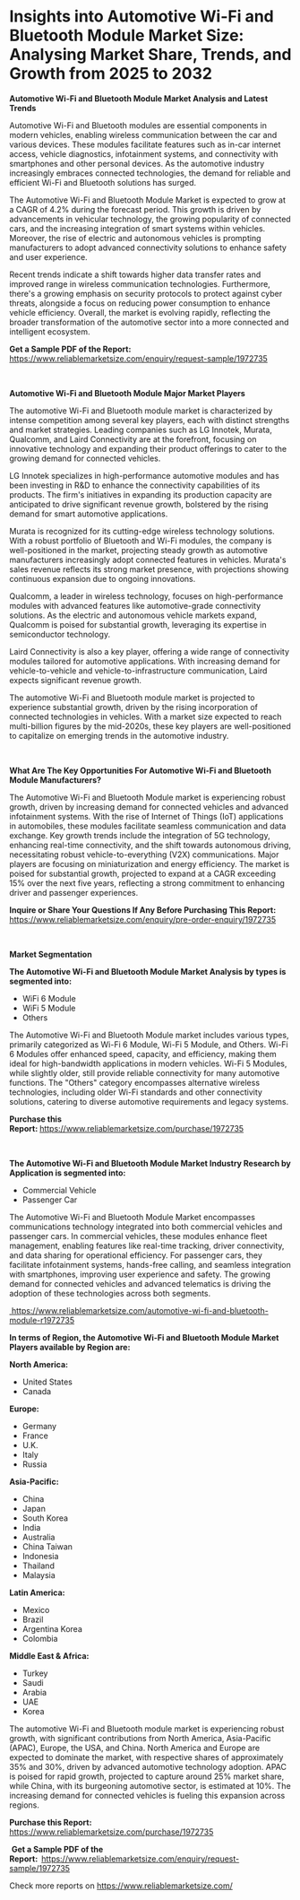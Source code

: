 <p><h1>Insights into Automotive Wi-Fi and Bluetooth Module Market Size: Analysing Market Share, Trends, and Growth from 2025 to 2032</h1></p><p><strong>Automotive Wi-Fi and Bluetooth Module Market Analysis and Latest Trends</strong></p>
<p><p>Automotive Wi-Fi and Bluetooth modules are essential components in modern vehicles, enabling wireless communication between the car and various devices. These modules facilitate features such as in-car internet access, vehicle diagnostics, infotainment systems, and connectivity with smartphones and other personal devices. As the automotive industry increasingly embraces connected technologies, the demand for reliable and efficient Wi-Fi and Bluetooth solutions has surged.</p><p>The Automotive Wi-Fi and Bluetooth Module Market is expected to grow at a CAGR of 4.2% during the forecast period. This growth is driven by advancements in vehicular technology, the growing popularity of connected cars, and the increasing integration of smart systems within vehicles. Moreover, the rise of electric and autonomous vehicles is prompting manufacturers to adopt advanced connectivity solutions to enhance safety and user experience.</p><p>Recent trends indicate a shift towards higher data transfer rates and improved range in wireless communication technologies. Furthermore, there's a growing emphasis on security protocols to protect against cyber threats, alongside a focus on reducing power consumption to enhance vehicle efficiency. Overall, the market is evolving rapidly, reflecting the broader transformation of the automotive sector into a more connected and intelligent ecosystem.</p></p>
<p><strong>Get a Sample PDF of the Report:&nbsp;</strong> <a href="https://www.reliablemarketsize.com/enquiry/request-sample/1972735?utm_campaign=2289&utm_medium=2&utm_source=Github&utm_content=ia&utm_term=13022025&utm_id=automotive-wi-fi-and-bluetooth-module">https://www.reliablemarketsize.com/enquiry/request-sample/1972735</a></p>
<p>&nbsp;</p>
<p><strong>Automotive Wi-Fi and Bluetooth Module Major Market Players</strong></p>
<p><p>The automotive Wi-Fi and Bluetooth module market is characterized by intense competition among several key players, each with distinct strengths and market strategies. Leading companies such as LG Innotek, Murata, Qualcomm, and Laird Connectivity are at the forefront, focusing on innovative technology and expanding their product offerings to cater to the growing demand for connected vehicles.</p><p>LG Innotek specializes in high-performance automotive modules and has been investing in R&D to enhance the connectivity capabilities of its products. The firm's initiatives in expanding its production capacity are anticipated to drive significant revenue growth, bolstered by the rising demand for smart automotive applications.</p><p>Murata is recognized for its cutting-edge wireless technology solutions. With a robust portfolio of Bluetooth and Wi-Fi modules, the company is well-positioned in the market, projecting steady growth as automotive manufacturers increasingly adopt connected features in vehicles. Murata's sales revenue reflects its strong market presence, with projections showing continuous expansion due to ongoing innovations.</p><p>Qualcomm, a leader in wireless technology, focuses on high-performance modules with advanced features like automotive-grade connectivity solutions. As the electric and autonomous vehicle markets expand, Qualcomm is poised for substantial growth, leveraging its expertise in semiconductor technology.</p><p>Laird Connectivity is also a key player, offering a wide range of connectivity modules tailored for automotive applications. With increasing demand for vehicle-to-vehicle and vehicle-to-infrastructure communication, Laird expects significant revenue growth.</p><p>The automotive Wi-Fi and Bluetooth module market is projected to experience substantial growth, driven by the rising incorporation of connected technologies in vehicles. With a market size expected to reach multi-billion figures by the mid-2020s, these key players are well-positioned to capitalize on emerging trends in the automotive industry.</p></p>
<p>&nbsp;</p>
<p><strong>What Are The Key Opportunities For Automotive Wi-Fi and Bluetooth Module Manufacturers?</strong></p>
<p><p>The Automotive Wi-Fi and Bluetooth Module market is experiencing robust growth, driven by increasing demand for connected vehicles and advanced infotainment systems. With the rise of Internet of Things (IoT) applications in automobiles, these modules facilitate seamless communication and data exchange. Key growth trends include the integration of 5G technology, enhancing real-time connectivity, and the shift towards autonomous driving, necessitating robust vehicle-to-everything (V2X) communications. Major players are focusing on miniaturization and energy efficiency. The market is poised for substantial growth, projected to expand at a CAGR exceeding 15% over the next five years, reflecting a strong commitment to enhancing driver and passenger experiences.</p></p>
<p><strong>Inquire or Share Your Questions If Any Before Purchasing This Report:</strong> <a href="https://www.reliablemarketsize.com/enquiry/pre-order-enquiry/1972735?utm_campaign=2289&utm_medium=2&utm_source=Github&utm_content=ia&utm_term=13022025&utm_id=automotive-wi-fi-and-bluetooth-module">https://www.reliablemarketsize.com/enquiry/pre-order-enquiry/1972735</a></p>
<p>&nbsp;</p>
<p><strong>Market Segmentation</strong></p>
<p><strong>The Automotive Wi-Fi and Bluetooth Module Market Analysis by types is segmented into:</strong></p>
<p><ul><li>WiFi 6 Module</li><li>WiFi 5 Module</li><li>Others</li></ul></p>
<p><p>The Automotive Wi-Fi and Bluetooth Module market includes various types, primarily categorized as Wi-Fi 6 Module, Wi-Fi 5 Module, and Others. Wi-Fi 6 Modules offer enhanced speed, capacity, and efficiency, making them ideal for high-bandwidth applications in modern vehicles. Wi-Fi 5 Modules, while slightly older, still provide reliable connectivity for many automotive functions. The "Others" category encompasses alternative wireless technologies, including older Wi-Fi standards and other connectivity solutions, catering to diverse automotive requirements and legacy systems.</p></p>
<p><strong>Purchase this Report:&nbsp;</strong><a href="https://www.reliablemarketsize.com/purchase/1972735?utm_campaign=2289&utm_medium=2&utm_source=Github&utm_content=ia&utm_term=13022025&utm_id=automotive-wi-fi-and-bluetooth-module">https://www.reliablemarketsize.com/purchase/1972735</a></p>
<p>&nbsp;</p>
<p><strong>The Automotive Wi-Fi and Bluetooth Module Market Industry Research by Application is segmented into:</strong></p>
<p><ul><li>Commercial Vehicle</li><li>Passenger Car</li></ul></p>
<p><p>The Automotive Wi-Fi and Bluetooth Module Market encompasses communications technology integrated into both commercial vehicles and passenger cars. In commercial vehicles, these modules enhance fleet management, enabling features like real-time tracking, driver connectivity, and data sharing for operational efficiency. For passenger cars, they facilitate infotainment systems, hands-free calling, and seamless integration with smartphones, improving user experience and safety. The growing demand for connected vehicles and advanced telematics is driving the adoption of these technologies across both segments.</p></p>
<p><a href="https://www.reliablemarketsize.com/automotive-wi-fi-and-bluetooth-module-r1972735?utm_campaign=2289&utm_medium=2&utm_source=Github&utm_content=ia&utm_term=13022025&utm_id=automotive-wi-fi-and-bluetooth-module">&nbsp;https://www.reliablemarketsize.com/automotive-wi-fi-and-bluetooth-module-r1972735</a></p>
<p><strong>In terms of Region, the Automotive Wi-Fi and Bluetooth Module Market Players available by Region are:</strong></p>
<p>
    <p> <strong> North America: </strong>
        <ul>
            <li>United States</li>
            <li>Canada</li>
        </ul>
        </p> 
    <p> <strong> Europe: </strong>
        <ul>
            <li>Germany</li>
            <li>France</li>
            <li>U.K.</li>
            <li>Italy</li>
            <li>Russia</li>
        </ul>
        </p> 
    <p> <strong> Asia-Pacific: </strong>
        <ul>
            <li>China</li>
            <li>Japan</li>
            <li>South Korea</li>
            <li>India</li>
            <li>Australia</li>
            <li>China Taiwan</li>
            <li>Indonesia</li>
            <li>Thailand</li>
            <li>Malaysia</li>
        </ul>
        </p> 
    <p> <strong> Latin America: </strong>
        <ul>
            <li>Mexico</li>
            <li>Brazil</li>
            <li>Argentina Korea</li>
            <li>Colombia</li>
        </ul>
        </p> 
    <p> <strong> Middle East & Africa: </strong>
        <ul>
            <li>Turkey</li>
            <li>Saudi</li>
            <li>Arabia</li>
            <li>UAE</li>
            <li>Korea</li>
        </ul>
    </p>
    </p>
<p><p>The automotive Wi-Fi and Bluetooth module market is experiencing robust growth, with significant contributions from North America, Asia-Pacific (APAC), Europe, the USA, and China. North America and Europe are expected to dominate the market, with respective shares of approximately 35% and 30%, driven by advanced automotive technology adoption. APAC is poised for rapid growth, projected to capture around 25% market share, while China, with its burgeoning automotive sector, is estimated at 10%. The increasing demand for connected vehicles is fueling this expansion across regions.</p></p>
<p><strong>Purchase this Report: </strong><a href="https://www.reliablemarketsize.com/purchase/1972735?utm_campaign=2289&utm_medium=2&utm_source=Github&utm_content=ia&utm_term=13022025&utm_id=automotive-wi-fi-and-bluetooth-module">https://www.reliablemarketsize.com/purchase/1972735</a></p>
<p>&nbsp;<strong>Get a Sample PDF of the Report:&nbsp;&nbsp;</strong><a href="https://www.reliablemarketsize.com/enquiry/request-sample/1972735?utm_campaign=2289&utm_medium=2&utm_source=Github&utm_content=ia&utm_term=13022025&utm_id=automotive-wi-fi-and-bluetooth-module">https://www.reliablemarketsize.com/enquiry/request-sample/1972735</a></p>
<p><strong></strong></p>
<p>Check more reports on <a href="https://www.reliablemarketsize.com/?utm_campaign=2289&utm_medium=2&utm_source=Github&utm_content=ia&utm_term=13022025&utm_id=automotive-wi-fi-and-bluetooth-module">https://www.reliablemarketsize.com/</a></p>